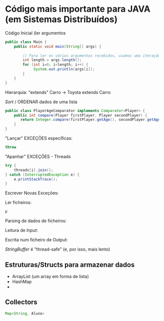 # Código mais importante para JAVA (em Sistemas Distribuídos)

Código Inicial (ler argumentos
```java
public class Main {
    public static void main(String[] args) {
        
        // Para ler os vários argumentos recebidos, usamos uma iteração
        int length = args.length();
        for (int i=0; i<length; i++) {
             System.out.println(args[i]);
        }
    }
}
```

Hierarquia: "extends"   Carro -> Toyota extends Carro

_Sort_ / ORDENAR dados de uma lista
```java
public class PlayerAgeComparator implements Comparator<Player> {
    public int compare(Player firstPlayer, Player secondPlayer) {
       return Integer.compare(firstPlayer.getAge(), secondPlayer.getAge());
    }
}
```

"Lançar" EXCEÇÕES específicas:
```java
throw
```

"Apanhar" EXCEÇÕES - Threads
```java
try {
    threads[i].join();
} catch (InterruptedException e) {
    e.printStackTrace();
}
```

Escrever Novas Exceções:

Ler ficheiros:
```java
p
```

Parsing de dados de ficheiros:


Leitura de _Input_:


Escrita num ficheiro de Output:


_StringBuffer_ é "thread-safe" (e, por isso, mais lento)

## 

## Estruturas/Structs para armazenar dados

- ArrayList (um array em forma de lista) 
- HashMap
- 

## Collectors

```java
Map<String, Aluno>
```
